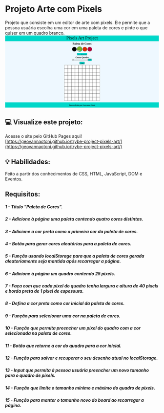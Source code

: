 # Projeto Arte com Pixels 
Projeto que consiste em um editor de arte com pixels. Ele permite que a pessoa usuária escolha uma cor em uma paleta de cores e pinte o que quiser em um quadro branco.
<img src="./pixelsart.gif">

## :computer: Visualize este projeto:
Acesse o site pelo GitHub Pages aqui!
[https://geovannaotoni.github.io/trybe-project-pixels-art/](https://geovannaotoni.github.io/trybe-project-pixels-art/)

## :bulb: Habilidades:
Feito a partir dos conhecimentos de CSS, HTML, JavaScript, DOM e Eventos.

## Requisitos:
##### 1 - Título "Paleta de Cores".
##### 2 - Adicione à página uma paleta contendo quatro cores distintas.
##### 3 - Adicione a cor preta como a primeira cor da paleta de cores.
##### 4 - Botão para gerar cores aleatórias para a paleta de cores.
##### 5 - Função usando localStorage para que a paleta de cores gerada aleatoriamente seja mantida após recarregar a página.
##### 6 - Adicione à página um quadro contendo 25 pixels.
##### 7 - Faça com que cada pixel do quadro tenha largura e altura de 40 pixels e borda preta de 1 pixel de espessura.
##### 8 - Defina a cor preta como cor inicial da paleta de cores.
##### 9 - Função para selecionar uma cor na paleta de cores.
##### 10 - Função que permita preencher um pixel do quadro com a cor selecionada na paleta de cores.
##### 11 - Botão que retorne a cor do quadro para a cor inicial.
##### 12 - Função para salvar e recuperar o seu desenho atual no localStorage.
##### 13 - Input que permita à pessoa usuária preencher um novo tamanho para o quadro de pixels.
##### 14 - Função que limite o tamanho mínimo e máximo do quadro de pixels.
##### 15 - Função para manter o tamanho novo do board ao recarregar a página.
